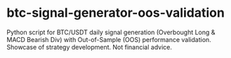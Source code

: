 # btc-signal-generator-oos-validation
Python script for BTC/USDT daily signal generation (Overbought Long &amp; MACD Bearish Div) with Out-of-Sample (OOS) performance validation. Showcase of strategy development. Not financial advice.
